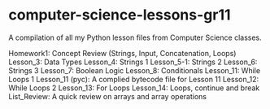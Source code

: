 # computer-science-lessons-gr11
A compilation of all my Python lesson files from Computer Science classes.

Homework1: Concept Review (Strings, Input, Concatenation, Loops)
Lesson_3: Data Types
Lesson_4: Strings 1
Lesson_5-1: Strings 2
Lesson_6: Strings 3
Lesson_7: Boolean Logic
Lesson_8: Conditionals
Lesson_11: While Loops 1
Lesson_11 (pyc): A complied bytecode file for Lesson 11
Lesson_12: While Loops 2
Lesson_13: For Loops
Lesson_14: Loops, continue and break
List_Review: A quick review on arrays and array operations
